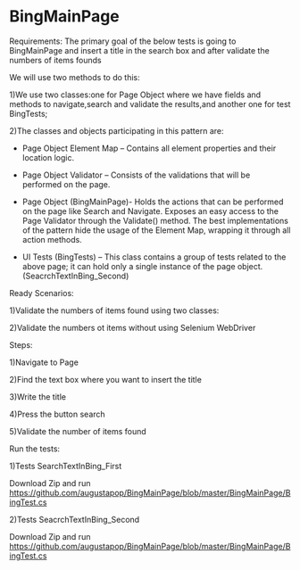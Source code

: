 
# BingMainPage 

Requirements: The primary goal of the below tests is going to BingMainPage and insert a title in the search box and after validate the numbers of items founds

We will use two methods to do this:

1)We use two classes:one for Page Object where we have fields and methods to navigate,search and validate the results,and another one for test BingTests;

2)The classes and objects participating in this pattern are:

- Page Object Element Map – Contains all element properties and their location logic.

- Page Object Validator – Consists of the validations that will be performed on the page.

- Page Object (BingMainPage)- Holds the actions that can be performed on the page like Search and Navigate. Exposes an easy access to the Page Validator through the Validate() method. The best implementations of the pattern hide the usage of the Element Map, wrapping it through all action methods.

- UI Tests (BingTests) – This class contains a group of tests related to the above page; it can hold only a single instance of the page object.(SeacrchTextInBing_Second)

Ready Scenarios:

1)Validate the numbers of items found using two classes:


2)Validate the numbers ot items without using  Selenium WebDriver


Steps:

1)Navigate to  Page

2)Find the text  box where you want to insert the title

3)Write the title

4)Press the button search

5)Validate the number of items found


Run the tests:


1)Tests SearchTextInBing_First

Download Zip and run https://github.com/augustapop/BingMainPage/blob/master/BingMainPage/BingTest.cs

2)Tests SeacrchTextInBing_Second

Download Zip and run https://github.com/augustapop/BingMainPage/blob/master/BingMainPage/BingTest.cs

